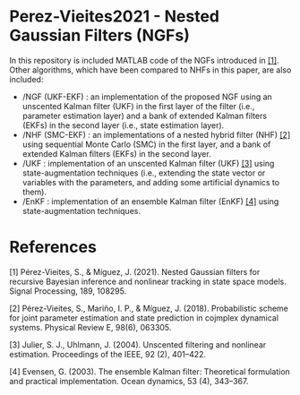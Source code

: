 # Perez-Vieites2021 - Nested Gaussian Filters (NGFs)

In this repository is included MATLAB code of the NGFs introduced in [[1]](#references). Other algorithms, which have been compared to NHFs in this paper, are also included:

* /NGF (UKF-EKF) : an implementation of the proposed NGF using an unscented Kalman filter (UKF) in the first layer of the filter (i.e., parameter estimation layer) and a bank of extended Kalman filters (EKFs) in the second layer (i.e., state estimation layer).
* /NHF (SMC-EKF) : an implementations of a nested hybrid filter (NHF) [[2]](#references) using sequential Monte Carlo (SMC) in the first layer, and a bank of extended Kalman filters (EKFs) in the second layer.
* /UKF : implementation of an unscented Kalman filter (UKF) [[3]](#references) using state-augmentation techniques (i.e., extending the state vector or variables with the parameters, and adding some artificial dynamics to them).
* /EnKF : implementation of an ensemble Kalman filter (EnKF) [[4]](#references) using state-augmentation techniques.


# References
[1] Pérez-Vieites, S., & Míguez, J. (2021). Nested Gaussian filters for recursive Bayesian inference and nonlinear tracking in state space models. Signal Processing, 189, 108295.

[2] Pérez-Vieites, S., Mariño, I. P., & Míguez, J. (2018). Probabilistic scheme for joint parameter estimation and state prediction in cojmplex dynamical systems. Physical Review E, 98(6), 063305.

[3] Julier, S. J., Uhlmann, J. (2004). Unscented filtering and nonlinear estimation. Proceedings of the IEEE, 92 (2), 401–422.

[4] Evensen, G. (2003). The ensemble Kalman filter: Theoretical formulation and practical implementation. Ocean dynamics, 53 (4), 343–367.
